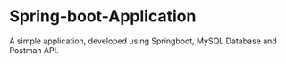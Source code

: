 # Spring-boot-Application
A simple application, developed using Springboot, MySQL Database and Postman API.
